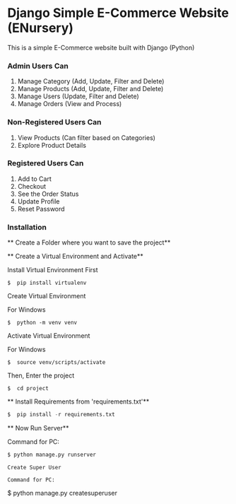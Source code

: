 
# Django Simple E-Commerce Website (ENursery)
This is a simple E-Commerce website built with Django (Python) 


### Admin Users Can
1. Manage Category (Add, Update, Filter and Delete)
2. Manage Products (Add, Update, Filter and Delete)
3. Manage Users (Update, Filter and Delete)
4. Manage Orders (View and Process)

### Non-Registered Users Can
1. View Products (Can filter based on Categories)
2. Explore Product Details


### Registered Users Can

1. Add to Cart
2. Checkout
2. See the Order Status
3. Update Profile 
4. Reset Password

### Installation
** Create a Folder where you want to save the project**

** Create a Virtual Environment and Activate**

Install Virtual Environment First
```
$  pip install virtualenv
```

Create Virtual Environment

For Windows
```
$  python -m venv venv

```

Activate Virtual Environment

For Windows
```
$  source venv/scripts/activate
```

Then, Enter the project
```
$  cd project
```

 ** Install Requirements from 'requirements.txt'**
```python
$  pip install -r requirements.txt
```




** Now Run Server**

Command for PC:
```python
$ python manage.py runserver
```

```
Create Super User 

Command for PC:
```
$  python manage.py createsuperuser
```
